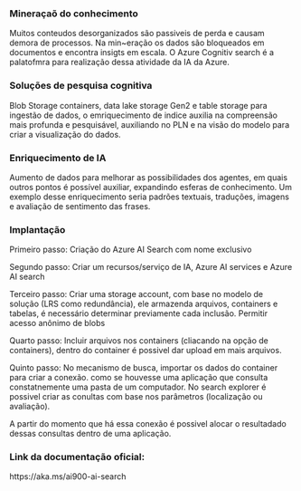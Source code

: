 <h3>Mineraçaõ do conhecimento</h3> 
<p>Muitos conteudos desorganizados são passiveis de perda e causam demora de processos. Na min~eração os dados são bloqueados em documentos e encontra insigts em escala. O Azure Cognitiv search é a palatofmra para realização dessa atividade da IA da Azure.</p>

<h3>Soluções de pesquisa cognitiva</h3>
<p>Blob Storage containers, data lake storage Gen2 e table storage para ingestão de dados, o emriquecimento de indice auxilia na compreensão mais profunda e pesquisável, auxiliando no PLN e na visão do modelo para criar a visualização do dados.</p>

<h3>Enriquecimento de IA</h3>
<p>Aumento de dados para melhorar as possibilidades dos agentes, em quais outros pontos é possível auxiliar, expandindo esferas de conhecimento. Um exemplo desse enriquecimento seria padrões textuais, traduções, imagens e avaliação de sentimento das frases.</p> 

<h3>Implantação</h3>
Primeiro passo: Criação do Azure AI Search com nome exclusivo

Segundo passo: Criar um recursos/serviço de IA, Azure AI services e Azure AI search

Terceiro passo: Criar uma storage account, com base no modelo de solução (LRS como redundância), ele armazenda arquivos, containers e tabelas, é necessário determinar previamente cada inclusão. Permitir acesso anônimo de blobs

Quarto passo: Incluir arquivos nos containers (cliacando na opção de containers), dentro do container é possivel dar upload em mais arquivos. 

Quinto passo: No mecanismo de busca, importar os dados do container para criar a conexão. como se houvesse uma aplicação que consulta constatnemente uma pasta de um computador. No search explorer é possivel criar as conultas com base nos parâmetros (localização ou avaliação).

A partir do momento que há essa conexão é possivel alocar o resultadado dessas consultas dentro de uma aplicação.

<h3>Link da documentação oficial:</h3>
<p>https://aka.ms/ai900-ai-search</p>
